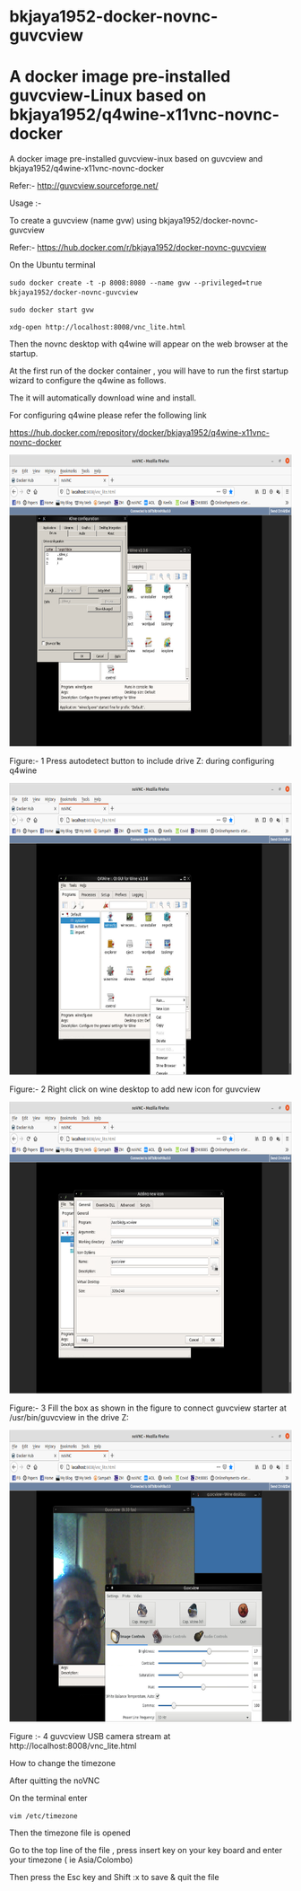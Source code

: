 # bkjaya1952-docker-novnc-guvcview
# A docker image pre-installed guvcview-Linux based on bkjaya1952/q4wine-x11vnc-novnc-docker

A docker image pre-installed guvcview-inux based on guvcview and bkjaya1952/q4wine-x11vnc-novnc-docker

Refer:- http://guvcview.sourceforge.net/

Usage :-

To create a guvcview (name gvw) using bkjaya1952/docker-novnc-guvcview

Refer:- https://hub.docker.com/r/bkjaya1952/docker-novnc-guvcview

On the Ubuntu terminal

<code>sudo docker create -t -p 8008:8080 --name gvw --privileged=true bkjaya1952/docker-novnc-guvcview</code>

<code>sudo docker start gvw</code>

<code>xdg-open http://localhost:8008/vnc_lite.html</code>

Then the novnc desktop with q4wine will appear on the web browser at the startup.

At the first run of the docker container , you will have to run the first startup wizard to configure the q4wine as follows.

The it will automatically download wine and install.

For configuring q4wine please refer the following link

https://hub.docker.com/repository/docker/bkjaya1952/q4wine-x11vnc-novnc-docker


<img src="https://raw.githubusercontent.com/bkjaya2020/bkjaya1952-docker-novnc-guvcview/master/Screenshot%20from%202020-09-09%2017-05-37.png" alt="https://raw.githubusercontent.com/bkjaya2020/bkjaya1952-docker-novnc-guvcview/master/Screenshot%20from%202020-09-09%2017-05-37.png" width="625" height="520">

Figure:- 1 Press autodetect button to include drive Z: during configuring q4wine

<img src="https://raw.githubusercontent.com/bkjaya2020/bkjaya1952-docker-novnc-guvcview/master/Screenshot%20from%202020-09-09%2017-06-08.png" alt="https://raw.githubusercontent.com/bkjaya2020/bkjaya1952-docker-novnc-guvcview/master/Screenshot%20from%202020-09-09%2017-06-08.png" width="625" height="520">

Figure:- 2 Right click on wine desktop to add new icon for guvcview 

<img src="https://raw.githubusercontent.com/bkjaya2020/bkjaya1952-docker-novnc-guvcview/master/Screenshot%20from%202020-09-09%2017-09-11.png" alt="https://raw.githubusercontent.com/bkjaya2020/bkjaya1952-docker-novnc-guvcview/master/Screenshot%20from%202020-09-09%2017-09-11.png" width="625" height="520">

Figure:- 3 Fill the box as shown in the figure to connect guvcview starter at /usr/bin/guvcview in the drive Z:

<img src="https://raw.githubusercontent.com/bkjaya2020/bkjaya1952-docker-novnc-guvcview/master/Screenshot%20from%202020-09-09%2017-10-46.png" alt="https://raw.githubusercontent.com/bkjaya2020/bkjaya1952-docker-novnc-guvcview/master/Screenshot%20from%202020-09-09%2017-10-46.png" width="625" height="520">

Figure :- 4 guvcview USB camera stream at http://localhost:8008/vnc_lite.html



How to change the timezone

After quitting the noVNC

On the terminal enter

<code>vim /etc/timezone</code>

Then the timezone file is opened

Go to the top line of the file , press insert key on your key board and enter your timezone ( ie Asia/Colombo)

Then press the Esc key and Shift :x to save & quit the file


